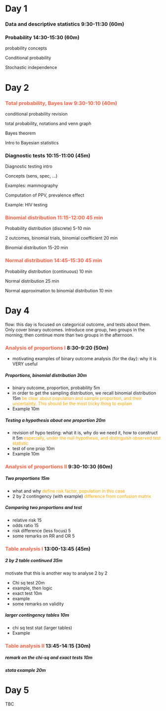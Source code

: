 # Day 1

### Data and descriptive statistics 9:30-11:30 (60m)

### Probability 14:30-15:30 (60m)

probability concepts

Conditional probability  

Stochastic independence 



# Day 2

### <span style = 'color:tomato'>Total probability, Bayes law 9:30-10:10 (40m) </span>

conditional probability revision

total probability, notations and venn graph

Bayes theorem

Intro to Bayesian statistics 



### Diagnostic tests 10:15-11:00 (45m)

Diagnostic testing intro

Concepts (sens, spec, ...)

Examples: mammography

Computation of PPV, prevalence effect 

Example: HIV testing



### <span style = 'color:tomato'>Binomial distribution 11:15-12:00 45 min</span>

Probability distribution (discrete) 5-10 min

2 outcomes, binomial trials, binomial coefficient 20 min

Binomial distribution 15-20 min





### <span style = 'color:tomato'>Normal distribution 14:45-15:30 45 min</span>

Probability distribution (continuous) 10 min

Normal distribution 25 min

Normal approximation to binomial distribution 10 min





# Day 4

flow: this day is focused on categorical outcome, and tests about them. Only cover binary outcomes. introduce one group, two groups in the morning; then continue more than two groups in the afternoon.



### <span style = 'color:tomato'>Analysis of proportions I</span> 8:30-9:20 (50m)

- motivating examples of binary outcome analysis (for the day): why it is VERY useful

##### Proportions, binomial distribution 30m 

- binary outcome, proportion, probability 5m
- in order to get the sampling distribution, we recall binomial distribution 15m  <span style = 'color:orange'>be clear about population and sample proportion, and their uncertainty. This should be the most tricky thing to explain</span>
- Example 10m 

##### Testing a hypothesis about one proportion 20m

- revision of hypo testing: what it is, why do we need it, how to construct it 5m <span style = 'color:orange'>especially, under the null hypothesis, and distinguish observed test statistic</span>
- test of one prop 10m
- Example 10m





### <span style = 'color:tomato'>Analysis of proportions II</span> 9:30-10:30 (60m)

##### Two proportions 15m

- what and why <span style = 'color:orange'>define risk factor, population in this case</span>
- 2 by 2 contingency (with example) <span style = 'color:orange'>difference from confusion matrix</span>

##### Comparing two proportions and test

- relative risk 15
- odds ratio 15
- risk difference (less focus) 5
- some remarks on RR and OR 5



### <span style = 'color:tomato'>Table analysis I</span> 13:00-13:45 (45m)

##### 2 by 2 table continued 35m

motivate that this is another way to analyse 2 by 2

- Chi sq test 20m
- example, then logic 
- exact test 10m
- example
- some remarks on validity

##### larger contingency tables 10m

- chi sq test stat (larger tables)
- Example



### <span style = 'color:tomato'>Table analysis II</span> 13:45-14:15 (30m)

##### remark on the chi-sq and exact tests 10m

##### stata example 20m



# Day 5 

TBC